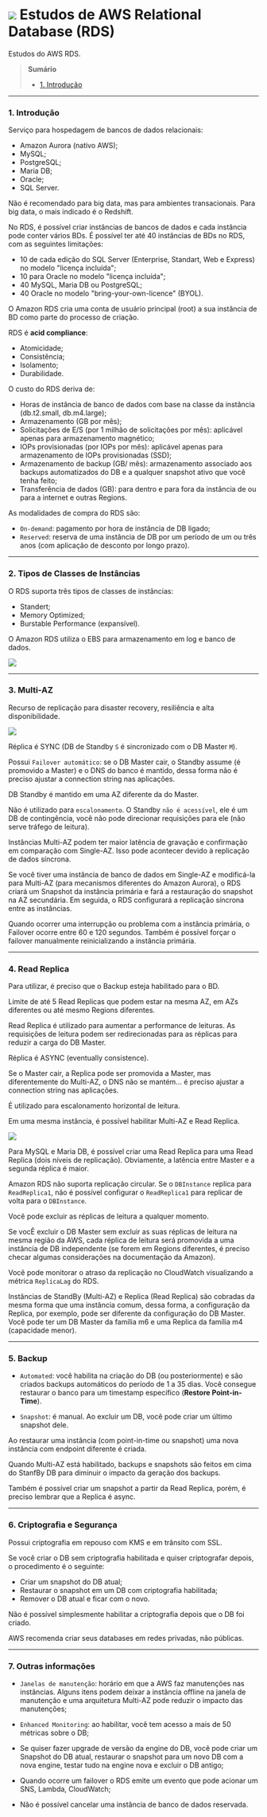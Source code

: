# ![](./imagens/rds.png) Estudos de AWS Relational Database (RDS)

Estudos do AWS RDS.

> **Sumário**
>
> - [1. Introdução](#1-introdução)


---

### 1. Introdução

Serviço para hospedagem de bancos de dados relacionais:

* Amazon Aurora (nativo AWS);
* MySQL;
* PostgreSQL;
* Maria DB;
* Oracle;
* SQL Server.

Não é recomendado para big data, mas para ambientes transacionais. Para big data, o mais indicado é o Redshift.

No RDS, é possível criar instâncias de bancos de dados e cada instância pode conter vários BDs. É possível ter até 40 instâncias de BDs no RDS, com as seguintes limitações:

* 10 de cada edição do SQL Server (Enterprise, Standart, Web e Express) no modelo "licença incluída";
* 10 para Oracle no modelo "licença incluída";
* 40 MySQL, Maria DB ou PostgreSQL;
* 40 Oracle no modelo "bring-your-own-licence" (BYOL).

O Amazon RDS cria uma conta de usuário principal (root) a sua instância de BD como parte do processo de criação.

RDS é **acid compliance**:

* Atomicidade;
* Consistência;
* Isolamento;
* Durabilidade.

O custo do RDS deriva de:

* Horas de instância de banco de dados com base na classe da instância (db.t2.small, db.m4.large);
* Armazenamento (GB por mês);
* Solicitações de E/S (por 1 milhão de solicitações por mês): aplicável apenas para armazenamento magnético;
* IOPs provisionadas (por IOPs por mês): aplicável apenas para armazenamento de IOPs provisionadas (SSD);
* Armazenamento de backup (GB/ mês): armazenamento associado aos backups automatizados do DB e a qualquer snapshot ativo que você tenha feito;
* Transferência de dados (GB): para dentro e para fora da instância de ou para a internet e outras Regions.

As modalidades de compra do RDS são:

* `On-demand`: pagamento por hora de instância de DB ligado;
* `Reserved`: reserva de uma instância de DB por um período de um ou três anos (com aplicação de desconto por longo prazo).

---

### 2. Tipos de Classes de Instâncias

O RDS suporta três tipos de classes de instâncias:

* Standert;
* Memory Optimized;
* Burstable Performance (expansível).

O Amazon RDS utiliza o EBS para armazenamento em log e banco de dados.

![](./imagens/class_type.png)

---

### 3. Multi-AZ

Recurso de replicação para disaster recovery, resiliência e alta disponibilidade.

![](./imagens/multiAZ.png)

Réplica é SYNC (DB de Standby `S` é sincronizado com o DB Master `M`).

Possui `Failover automático`: se o DB Master cair, o Standby assume (é promovido a Master) e o DNS do banco é mantido, dessa forma não é preciso ajustar a connection string nas aplicações.

DB Standby é mantido em uma AZ diferente da do Master.

Não é utilizado para `escalonamento`. O Standby `não é acessível`, ele é um DB de contingência, você não pode direcionar requisições para ele (não serve tráfego de leitura).

Instâncias Multi-AZ podem ter maior latência de gravação e confirmação em comparação com Single-AZ. Isso pode acontecer devido à replicação de dados síncrona.

Se você tiver uma instância de banco de dados em Single-AZ e modificá-la para Multi-AZ (para mecanismos diferentes do Amazon Aurora), o RDS criará um Snapshot da instância primária e fará a restauração do snapshot na AZ secundária. Em seguida, o RDS configurará a replicação síncrona entre as instâncias.

Quando ocorrer uma interrupção ou problema com a instância primária, o Failover ocorre entre 60 e 120 segundos. Também é possível forçar o failover manualmente reinicializando a instância primária.

---

### 4. Read Replica

Para utilizar, é preciso que o Backup esteja habilitado para o BD.

Limite de até 5 Read Replicas que podem estar na mesma AZ, em AZs diferentes ou até mesmo Regions diferentes.

Read Replica é utilizado para aumentar a performance de leituras. As requisições de leitura podem ser redirecionadas para as réplicas para reduzir a carga do DB Master.

Réplica é ASYNC (eventually consistence).

Se o Master cair, a Replica pode ser promovida a Master, mas diferentemente do Multi-AZ, o DNS não se mantém... é preciso ajustar a connection string nas aplicações.

É utilizado para escalonamento horizontal de leitura.

Em uma mesma instância, é possível habilitar Multi-AZ e Read Replica.

![](./imagens/readReplica.png)

Para MySQL e Maria DB, é possível criar uma Read Replica para uma Read Replica (dois níveis de replicação). Obviamente, a latência entre Master e a segunda réplica é maior.

Amazon RDS não suporta replicação circular. Se o `DBInstance` replica para `ReadReplica1`, não é possível configurar o `ReadReplica1` para replicar de volta para o `DBInstance`.

Você pode excluir as réplicas de leitura a qualquer momento.

Se vocÊ excluir o DB Master sem excluir as suas réplicas de leitura na mesma região da AWS, cada réplica de leitura será promovida a uma instância de DB independente (se forem em Regions diferentes, é preciso checar algumas considerações na documentação da Amazon).

Você pode monitorar o atraso da replicação no CloudWatch visualizando a métrica `ReplicaLag` do RDS.

Instâncias de StandBy (Multi-AZ) e Replica (Read Replica) são cobradas da mesma forma que uma instância comum, dessa forma, a configuração da Replica, por exemplo, pode ser diferente da configuração do DB Master. Você pode ter um DB Master da família m6 e uma Replica da família m4 (capacidade menor).

---

### 5. Backup

* `Automated`: você habilita na criação do DB (ou posteriormente) e são criados backups automáticos do período de 1 a 35 dias. Você consegue restaurar o banco para um timestamp específico (**Restore Point-in-Time**).

* `Snapshot`: é manual. Ao excluir um DB, você pode criar um último snapshot dele.

Ao restaurar uma instância (com point-in-time ou snapshot) uma nova instância com endpoint diferente é criada.

Quando Multi-AZ está habilitado, backups e snapshots são feitos em cima do StanfBy DB para diminuir o impacto da geração dos backups.

Também é possível criar um snapshot a partir da Read Replica, porém, é preciso lembrar que a Replica é async.

---

### 6. Criptografia e Segurança

Possui criptografia em repouso com KMS e em trânsito com SSL.

Se você criar o DB sem criptografia habilitada e quiser criptografar depois, o procedimento é o seguinte:

* Criar um snapshot do DB atual;
* Restaurar o snapshot em um DB com criptografia habilitada;
* Remover o DB atual e ficar com o novo.

Não é possível simplesmente habilitar a criptografia depois que o DB foi criado.

AWS recomenda criar seus databases em redes privadas, não públicas.

---

### 7. Outras informações

* `Janelas de manutenção`: horário em que a AWS faz manutenções nas instâncias. Alguns itens podem deixar a instância offline na janela de manutenção e uma arquitetura Multi-AZ pode reduzir o impacto das manutenções;

* `Enhanced Monitoring`: ao habilitar, você tem acesso a mais de 50 métricas sobre o DB;

* Se quiser fazer upgrade de versão da engine do DB, você pode criar um Snapshot do DB atual, restaurar o snapshot para um novo DB com a nova engine, testar tudo na engine nova e excluir o DB antigo;

* Quando ocorre um failover o RDS emite um evento que pode acionar um SNS, Lambda, CloudWatch;

* Não é possível cancelar uma instância de banco de dados reservada.